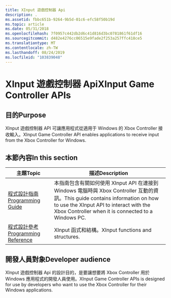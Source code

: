 ```yaml
---
title: XInput 遊戲控制器 Api
description: .
ms.assetid: fbbc651b-9264-9b5d-01c6-efc58f50b19d
ms.topic: article
ms.date: 05/31/2018
ms.openlocfilehash: 7f0957c442db2d6c41d816d3bc0781861f61df16
ms.sourcegitcommit: d482e4276cc06515e9fade2f253a257ffc418ce5
ms.translationtype: MT
ms.contentlocale: zh-TW
ms.lasthandoff: 08/24/2019
ms.locfileid: "103839048"
---
```

# <a name="xinput-game-controller-apis"></a><span data-ttu-id="01db3-103">XInput 遊戲控制器 Api</span><span class="sxs-lookup"><span data-stu-id="01db3-103">XInput Game Controller APIs</span></span>

## <a name="purpose"></a><span data-ttu-id="01db3-104">目的</span><span class="sxs-lookup"><span data-stu-id="01db3-104">Purpose</span></span>

<span data-ttu-id="01db3-105">XInput 遊戲控制器 API 可讓應用程式從適用于 Windows 的 Xbox Controller 接收輸入。</span><span class="sxs-lookup"><span data-stu-id="01db3-105">XInput Game Controller API enables applications to receive input from the Xbox Controller for Windows.</span></span>

## <a name="in-this-section"></a><span data-ttu-id="01db3-106">本節內容</span><span class="sxs-lookup"><span data-stu-id="01db3-106">In this section</span></span>

| <span data-ttu-id="01db3-107">主題</span><span class="sxs-lookup"><span data-stu-id="01db3-107">Topic</span></span>                                                         | <span data-ttu-id="01db3-108">描述</span><span class="sxs-lookup"><span data-stu-id="01db3-108">Description</span></span>                                                                                                                                             |
|---------------------------------------------------------------|---------------------------------------------------------------------------------------------------------------------------------------------------------|
| [<span data-ttu-id="01db3-109">程式設計指南</span><span class="sxs-lookup"><span data-stu-id="01db3-109">Programming Guide</span></span>](programming-guide.md)<br/>         | <span data-ttu-id="01db3-110">本指南包含有關如何使用 XInput API 在連接到 Windows 電腦時與 Xbox Controller 互動的資訊。</span><span class="sxs-lookup"><span data-stu-id="01db3-110">This guide contains information on how to use the XInput API to interact with the Xbox Controller when it is connected to a Windows PC.</span></span> <br/> |
| [<span data-ttu-id="01db3-111">程式設計參考</span><span class="sxs-lookup"><span data-stu-id="01db3-111">Programming Reference</span></span>](programming-reference.md)<br/> | <span data-ttu-id="01db3-112">XInput 函式和結構。</span><span class="sxs-lookup"><span data-stu-id="01db3-112">XInput functions and structures.</span></span><br/>                                                                                                             |

## <a name="developer-audience"></a><span data-ttu-id="01db3-113">開發人員對象</span><span class="sxs-lookup"><span data-stu-id="01db3-113">Developer audience</span></span>

<span data-ttu-id="01db3-114">XInput 遊戲控制器 Api 的設計目的，是要讓想要將 Xbox Controller 用於 Windows 應用程式的開發人員使用。</span><span class="sxs-lookup"><span data-stu-id="01db3-114">XInput Game Controller APIs is designed for use by developers who want to use the Xbox Controller for their Windows applications.</span></span>
